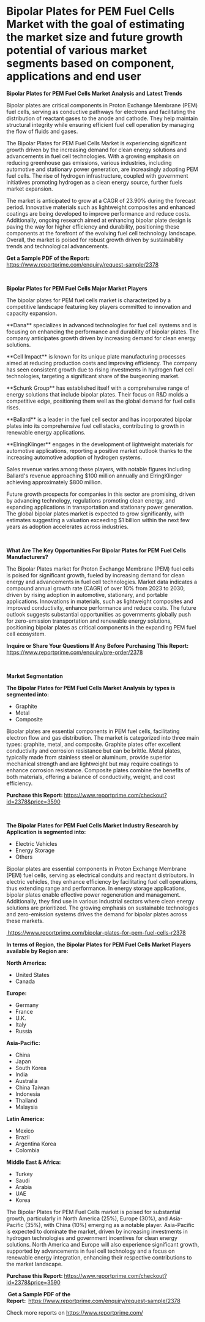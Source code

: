 <p><h1>Bipolar Plates for PEM Fuel Cells Market with the goal of estimating the market size and future growth potential of various market segments based on component, applications and end user</h1></p><p><strong>Bipolar Plates for PEM Fuel Cells Market Analysis and Latest Trends</strong></p>
<p><p>Bipolar plates are critical components in Proton Exchange Membrane (PEM) fuel cells, serving as conductive pathways for electrons and facilitating the distribution of reactant gases to the anode and cathode. They help maintain structural integrity while ensuring efficient fuel cell operation by managing the flow of fluids and gases.</p><p>The Bipolar Plates for PEM Fuel Cells Market is experiencing significant growth driven by the increasing demand for clean energy solutions and advancements in fuel cell technologies. With a growing emphasis on reducing greenhouse gas emissions, various industries, including automotive and stationary power generation, are increasingly adopting PEM fuel cells. The rise of hydrogen infrastructure, coupled with government initiatives promoting hydrogen as a clean energy source, further fuels market expansion. </p><p>The market is anticipated to grow at a CAGR of 23.90% during the forecast period. Innovative materials such as lightweight composites and enhanced coatings are being developed to improve performance and reduce costs. Additionally, ongoing research aimed at enhancing bipolar plate design is paving the way for higher efficiency and durability, positioning these components at the forefront of the evolving fuel cell technology landscape. Overall, the market is poised for robust growth driven by sustainability trends and technological advancements.</p></p>
<p><strong>Get a Sample PDF of the Report:&nbsp;</strong> <a href="https://www.reportprime.com/enquiry/request-sample/2378?utm_campaign=2200&utm_medium=2&utm_source=Github&utm_content=ia&utm_term=18032025&utm_id=bipolar-plates-for-pem-fuel-cells">https://www.reportprime.com/enquiry/request-sample/2378</a></p>
<p>&nbsp;</p>
<p><strong>Bipolar Plates for PEM Fuel Cells Major Market Players</strong></p>
<p><p>The bipolar plates for PEM fuel cells market is characterized by a competitive landscape featuring key players committed to innovation and capacity expansion. </p><p>**Dana** specializes in advanced technologies for fuel cell systems and is focusing on enhancing the performance and durability of bipolar plates. The company anticipates growth driven by increasing demand for clean energy solutions.</p><p>**Cell Impact** is known for its unique plate manufacturing processes aimed at reducing production costs and improving efficiency. The company has seen consistent growth due to rising investments in hydrogen fuel cell technologies, targeting a significant share of the burgeoning market.</p><p>**Schunk Group** has established itself with a comprehensive range of energy solutions that include bipolar plates. Their focus on R&D molds a competitive edge, positioning them well as the global demand for fuel cells rises.</p><p>**Ballard** is a leader in the fuel cell sector and has incorporated bipolar plates into its comprehensive fuel cell stacks, contributing to growth in renewable energy applications. </p><p>**ElringKlinger** engages in the development of lightweight materials for automotive applications, reporting a positive market outlook thanks to the increasing automotive adoption of hydrogen systems.</p><p>Sales revenue varies among these players, with notable figures including Ballard's revenue approaching $100 million annually and ElringKlinger achieving approximately $800 million. </p><p>Future growth prospects for companies in this sector are promising, driven by advancing technology, regulations promoting clean energy, and expanding applications in transportation and stationary power generation. The global bipolar plates market is expected to grow significantly, with estimates suggesting a valuation exceeding $1 billion within the next few years as adoption accelerates across industries.</p></p>
<p>&nbsp;</p>
<p><strong>What Are The Key Opportunities For Bipolar Plates for PEM Fuel Cells Manufacturers?</strong></p>
<p><p>The Bipolar Plates market for Proton Exchange Membrane (PEM) fuel cells is poised for significant growth, fueled by increasing demand for clean energy and advancements in fuel cell technologies. Market data indicates a compound annual growth rate (CAGR) of over 10% from 2023 to 2030, driven by rising adoption in automotive, stationary, and portable applications. Innovations in materials, such as lightweight composites and improved conductivity, enhance performance and reduce costs. The future outlook suggests substantial opportunities as governments globally push for zero-emission transportation and renewable energy solutions, positioning bipolar plates as critical components in the expanding PEM fuel cell ecosystem.</p></p>
<p><strong>Inquire or Share Your Questions If Any Before Purchasing This Report:</strong> <a href="https://www.reportprime.com/enquiry/pre-order/2378?utm_campaign=2200&utm_medium=2&utm_source=Github&utm_content=ia&utm_term=18032025&utm_id=bipolar-plates-for-pem-fuel-cells">https://www.reportprime.com/enquiry/pre-order/2378</a></p>
<p>&nbsp;</p>
<p><strong>Market Segmentation</strong></p>
<p><strong>The Bipolar Plates for PEM Fuel Cells Market Analysis by types is segmented into:</strong></p>
<p><ul><li>Graphite</li><li>Metal</li><li>Composite</li></ul></p>
<p><p>Bipolar plates are essential components in PEM fuel cells, facilitating electron flow and gas distribution. The market is categorized into three main types: graphite, metal, and composite. Graphite plates offer excellent conductivity and corrosion resistance but can be brittle. Metal plates, typically made from stainless steel or aluminum, provide superior mechanical strength and are lightweight but may require coatings to enhance corrosion resistance. Composite plates combine the benefits of both materials, offering a balance of conductivity, weight, and cost efficiency.</p></p>
<p><strong>Purchase this Report:&nbsp;</strong><a href="https://www.reportprime.com/checkout?id=2378&price=3590&utm_campaign=2200&utm_medium=2&utm_source=Github&utm_content=ia&utm_term=18032025&utm_id=bipolar-plates-for-pem-fuel-cells">https://www.reportprime.com/checkout?id=2378&price=3590</a></p>
<p>&nbsp;</p>
<p><strong>The Bipolar Plates for PEM Fuel Cells Market Industry Research by Application is segmented into:</strong></p>
<p><ul><li>Electric Vehicles</li><li>Energy Storage</li><li>Others</li></ul></p>
<p><p>Bipolar plates are essential components in Proton Exchange Membrane (PEM) fuel cells, serving as electrical conduits and reactant distributors. In electric vehicles, they enhance efficiency by facilitating fuel cell operations, thus extending range and performance. In energy storage applications, bipolar plates enable effective power regeneration and management. Additionally, they find use in various industrial sectors where clean energy solutions are prioritized. The growing emphasis on sustainable technologies and zero-emission systems drives the demand for bipolar plates across these markets.</p></p>
<p><a href="https://www.reportprime.com/bipolar-plates-for-pem-fuel-cells-r2378?utm_campaign=2200&utm_medium=2&utm_source=Github&utm_content=ia&utm_term=18032025&utm_id=bipolar-plates-for-pem-fuel-cells">&nbsp;https://www.reportprime.com/bipolar-plates-for-pem-fuel-cells-r2378</a></p>
<p><strong>In terms of Region, the Bipolar Plates for PEM Fuel Cells Market Players available by Region are:</strong></p>
<p>
    <p> <strong> North America: </strong>
        <ul>
            <li>United States</li>
            <li>Canada</li>
        </ul>
        </p> 
    <p> <strong> Europe: </strong>
        <ul>
            <li>Germany</li>
            <li>France</li>
            <li>U.K.</li>
            <li>Italy</li>
            <li>Russia</li>
        </ul>
        </p> 
    <p> <strong> Asia-Pacific: </strong>
        <ul>
            <li>China</li>
            <li>Japan</li>
            <li>South Korea</li>
            <li>India</li>
            <li>Australia</li>
            <li>China Taiwan</li>
            <li>Indonesia</li>
            <li>Thailand</li>
            <li>Malaysia</li>
        </ul>
        </p> 
    <p> <strong> Latin America: </strong>
        <ul>
            <li>Mexico</li>
            <li>Brazil</li>
            <li>Argentina Korea</li>
            <li>Colombia</li>
        </ul>
        </p> 
    <p> <strong> Middle East & Africa: </strong>
        <ul>
            <li>Turkey</li>
            <li>Saudi</li>
            <li>Arabia</li>
            <li>UAE</li>
            <li>Korea</li>
        </ul>
    </p>
    </p>
<p><p>The Bipolar Plates for PEM Fuel Cells market is poised for substantial growth, particularly in North America (25%), Europe (30%), and Asia-Pacific (35%), with China (10%) emerging as a notable player. Asia-Pacific is expected to dominate the market, driven by increasing investments in hydrogen technologies and government incentives for clean energy solutions. North America and Europe will also experience significant growth, supported by advancements in fuel cell technology and a focus on renewable energy integration, enhancing their respective contributions to the market landscape.</p></p>
<p><strong>Purchase this Report: </strong><a href="https://www.reportprime.com/checkout?id=2378&price=3590&utm_campaign=2200&utm_medium=2&utm_source=Github&utm_content=ia&utm_term=18032025&utm_id=bipolar-plates-for-pem-fuel-cells">https://www.reportprime.com/checkout?id=2378&price=3590</a></p>
<p>&nbsp;<strong>Get a Sample PDF of the Report:&nbsp;&nbsp;</strong><a href="https://www.reportprime.com/enquiry/request-sample/2378?utm_campaign=2200&utm_medium=2&utm_source=Github&utm_content=ia&utm_term=18032025&utm_id=bipolar-plates-for-pem-fuel-cells">https://www.reportprime.com/enquiry/request-sample/2378</a></p>
<p><strong></strong></p>
<p>Check more reports on <a href="https://www.reportprime.com/?utm_campaign=2200&utm_medium=2&utm_source=Github&utm_content=ia&utm_term=18032025&utm_id=bipolar-plates-for-pem-fuel-cells">https://www.reportprime.com/</a></p>